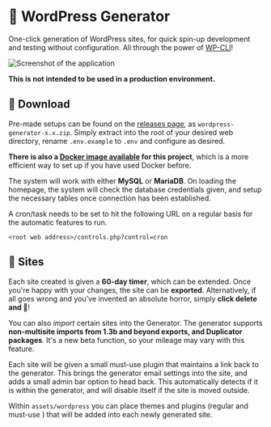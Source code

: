 # 🚀 WordPress Generator
One-click generation of WordPress sites, for quick spin-up development and
testing without configuration. All through the power of [WP-CLI][wp]!

![Screenshot of the application](https://user-images.githubusercontent.com/44401434/61215275-49b6ca00-a702-11e9-84a1-adcdd4987387.png)

**This is not intended to be used in a production environment.**

## 💾 Download
Pre-made setups can be found on the [releases page][r], as
`wordpress-generator-x.x.zip`. Simply extract into the root of your desired web
directory, rename `.env.example` to `.env` and configure as desired.

**There is also a [Docker image available][d] for this project**, which is a
more efficient way to set up if you have used Docker before.

The system will work with either **MySQL** or **MariaDB**. On loading the
homepage, the system will check the database credentials given, and setup the
necessary tables once connection has been established.

A cron/task needs to be set to hit the following URL on a regular basis for the
automatic features to run.

`<root web address>/controls.php?control=cron`

## 🚧 Sites
Each site created is given a **60-day timer**, which can be extended. Once you're
happy with your changes, the site can be **exported**. Alternatively, if all goes
wrong and you've invented an absolute horror, simply **click delete and 💨**!

You can also *import* certain sites into the Generator. The generator supports
**non-multisite imports from 1.3b and beyond exports, and Duplicator packages**.
It's a new beta function, so your mileage may vary with this feature.

Each site will be given a small must-use plugin that maintains a link back to
the generator. This brings the generator email settings into the site, and adds
a small admin bar option to head back. This automatically detects if it is
within the generator, and will disable itself if the site is moved outside.

Within `assets/wordpress` you can place themes and plugins (regular and must-use
) that will be added into each newly generated site.

[wp]: https://wp-cli.org/
[c]:  https://getcomposer.org/
[d]:  https://hub.docker.com/r/bredigital/wordpress-generator
[r]:  https://github.com/bredigital/wordpress-generator/releases
